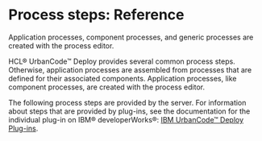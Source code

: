 # Process steps: Reference

Application processes, component processes, and generic processes are created with the process editor.

HCL® UrbanCode™ Deploy provides several common process steps. Otherwise, application processes are assembled from processes that are defined for their associated components. Application processes, like component processes, are created with the process editor.

The following process steps are provided by the server. For information about steps that are provided by plug-ins, see the documentation for the individual plug-in on IBM® developerWorks®: [IBM UrbanCode™ Deploy Plug-ins](https://developer.ibm.com/urbancode/plugins/ibm-urbancode-deploy).

